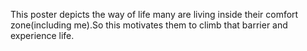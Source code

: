 This poster depicts the way of life many are living inside their comfort zone(including me).So this motivates them to climb that barrier and experience life.
